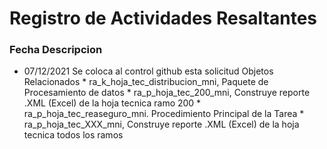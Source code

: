 # Registro de Actividades Resaltantes
### Fecha       Descripcion
* 07/12/2021    Se coloca al control github esta solicitud
                Objetos Relacionados
                * ra_k_hoja_tec_distribucion_mni, Paquete de Procesamiento de datos
                * ra_p_hoja_tec_200_mni, Construye reporte .XML (Excel) de la hoja tecnica ramo 200
                * ra_p_hoja_tec_reaseguro_mni. Procedimiento Principal de la Tarea
                * ra_p_hoja_tec_XXX_mni, Construye reporte .XML (Excel) de la hoja tecnica todos los ramos
